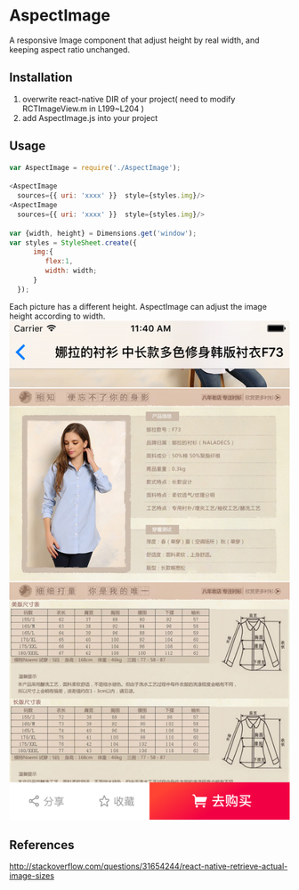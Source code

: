 # AspectImage
A responsive Image component that adjust height by real width, and keeping aspect ratio unchanged.

## Installation

1.  overwrite react-native DIR of your project( need to modify RCTImageView.m in L199~L204 )
2.  add AspectImage.js into your project

## Usage

```js
var AspectImage = require('./AspectImage');

<AspectImage
  sources={{ uri: 'xxxx' }}  style={styles.img}/>
<AspectImage
  sources={{ uri: 'xxxx' }}  style={styles.img}/>
  
var {width, height} = Dimensions.get('window');
var styles = StyleSheet.create({
      img:{
         flex:1,
         width: width;
      }
  });
```
Each picture has a different height. AspectImage can adjust the image height according to width.
![Demo](https://raw.githubusercontent.com/guobinnew/react-native-aspect-image/master/demo.png)


## References

http://stackoverflow.com/questions/31654244/react-native-retrieve-actual-image-sizes
